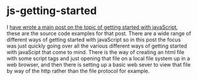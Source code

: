 # js-getting-started

I [have wrote a main post on the topic of getting started with javaScript](https://dustinpfister.github.io/2018/11/27/js-getting-started/), these are the source code examples for that post. There are a wide range of different ways of getting started with javaScript so in this post the focus was just quickly going over all the various different ways of getting started with javaScipt that come to mind. There is the way of creating an html file with some script tags and just opening that file on a local file system up in a web browser, and then there is setting up a basic web sever to view that file by way of the http rather than the file protocol for example.